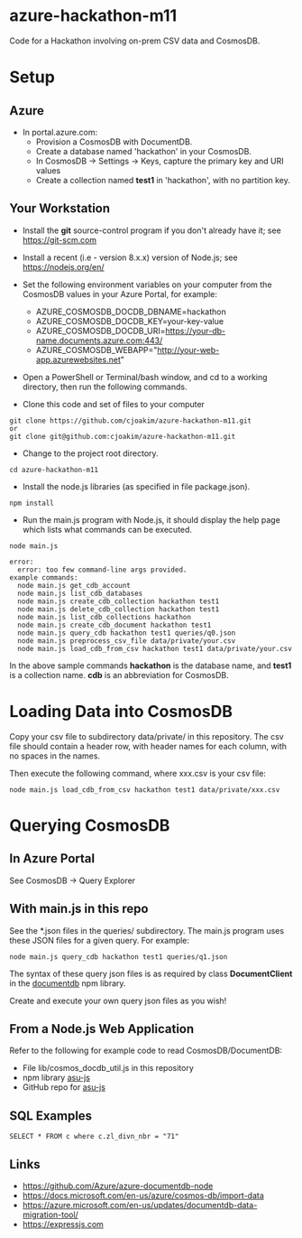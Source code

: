 # azure-hackathon-m11

Code for a Hackathon involving on-prem CSV data and CosmosDB.

# Setup

## Azure

- In portal.azure.com:
  - Provision a CosmosDB with DocumentDB.
  - Create a database named 'hackathon' in your CosmosDB.
  - In CosmosDB -> Settings -> Keys, capture the primary key and URI values
  - Create a collection named **test1** in 'hackathon', with no partition key.

## Your Workstation

- Install the **git** source-control program if you don't already have it;
  see https://git-scm.com

- Install a recent (i.e - version 8.x.x) version of Node.js;
  see https://nodejs.org/en/

- Set the following environment variables on your computer from the CosmosDB
  values in your Azure Portal, for example:
  - AZURE_COSMOSDB_DOCDB_DBNAME=hackathon
  - AZURE_COSMOSDB_DOCDB_KEY=your-key-value
  - AZURE_COSMOSDB_DOCDB_URI=https://your-db-name.documents.azure.com:443/
  - AZURE_COSMOSDB_WEBAPP="http://your-web-app.azurewebsites.net"

- Open a PowerShell or Terminal/bash window, and cd to a working directory,
  then run the following commands.

- Clone this code and set of files to your computer

```
git clone https://github.com/cjoakim/azure-hackathon-m11.git
or
git clone git@github.com:cjoakim/azure-hackathon-m11.git
```

- Change to the project root directory.

```
cd azure-hackathon-m11
```

- Install the node.js libraries (as specified in file package.json).

```
npm install
```

- Run the main.js program with Node.js, it should display the help page
  which lists what commands can be executed.

```
node main.js

error:
  error: too few command-line args provided.
example commands:
  node main.js get_cdb_account
  node main.js list_cdb_databases
  node main.js create_cdb_collection hackathon test1
  node main.js delete_cdb_collection hackathon test1
  node main.js list_cdb_collections hackathon
  node main.js create_cdb_document hackathon test1
  node main.js query_cdb hackathon test1 queries/q0.json
  node main.js preprocess_csv_file data/private/your.csv
  node main.js load_cdb_from_csv hackathon test1 data/private/your.csv

```

In the above sample commands **hackathon** is the database name, and **test1** is
a collection name.  **cdb** is an abbreviation for CosmosDB.

# Loading Data into CosmosDB

Copy your csv file to subdirectory data/private/ in this repository.
The csv file should contain a header row, with header names for each column,
with no spaces in the names.

Then execute the following command, where xxx.csv is your csv file:

```
node main.js load_cdb_from_csv hackathon test1 data/private/xxx.csv
```

# Querying CosmosDB

## In Azure Portal

See CosmosDB -> Query Explorer

## With main.js in this repo

See the *.json files in the queries/ subdirectory.  The main.js program
uses these JSON files for a given query.  For example:

```
node main.js query_cdb hackathon test1 queries/q1.json
```

The syntax of these query json files is as required by class **DocumentClient**
in the [documentdb](https://www.npmjs.com/package/documentdb) npm library.

Create and execute your own query json files as you wish!

## From a Node.js Web Application

Refer to the following for example code to read CosmosDB/DocumentDB:

- File lib/cosmos_docdb_util.js in this repository
- npm library [asu-js](https://www.npmjs.com/package/azu-js)
- GitHub repo for [asu-js](https://github.com/cjoakim/azu-js)

## SQL Examples

```
SELECT * FROM c where c.zl_divn_nbr = "71"
```

## Links

- https://github.com/Azure/azure-documentdb-node
- https://docs.microsoft.com/en-us/azure/cosmos-db/import-data 
- https://azure.microsoft.com/en-us/updates/documentdb-data-migration-tool/ 
- https://expressjs.com


